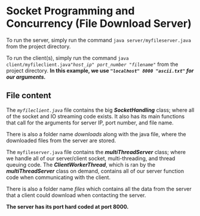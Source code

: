 # Socket Programming and Concurrency (File Download Server)

To run the server, simply run the command
`java server/myfileserver.java`
from the project directory.

To run the client(s), simply run the command
`java client/myfileclient.java`*`"host_ip" port_number "filename"`*
from the project directory. **In this example, we use *`"localhost" 8000 "ascii.txt"` for our arguments.***

## File content

The *`myfileclient.java`* file contains the big ***SocketHandling*** class; where all of the socket and IO streaming code exists. It also has its main functions that call for the arguments for server IP, port number, and file name.

There is also a folder name *downloads* along with the java file, where the downloaded files from the server are stored.

The `myfileserver.java` file contains the ***multiThreadServer*** class; where we handle all of our server/client socket, multi-threading, and thread queuing code. The ***ClientWorkerThread***, which is ran by the ***multiThreadServer*** class on demand, contains all of our server function code when communicating with the client.

There is also a folder name *files* which contains all the data from the server that a client could download when contacting the server.

**The server has its port hard coded at port 8000.**